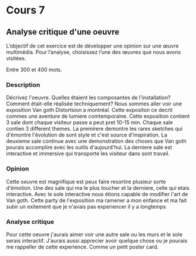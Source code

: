 # Cours 7
## Analyse critique d'une oeuvre

L’objectif de cet exercice est de développer une opinion sur une œuvre multimédia. Pour l’analyse, choisissez l’une des œuvres que nous avons visitées. 

Entre 300 et 400 mots. 

### Description
Décrivez l'oeuvre. Quelles étaient les composantes de l'installation? Comment était-elle réalisée techniquement? 
Nous sommes aller voir une exposition Van goth Distortsion a montréal. Cette expositon ce decrit commes une aventure de lumiere comtemporaine. Cette exposition contient 3 sale dont chaque visiteur passe a peut pret 10-15 min. Chaque sale contien 3 different themes. La premirere demontre les rares sketches qui d'émontre l'évolution de sont style et c'est source d'inspiration. La deuxieme sale continue avec une demonstration des choses que Van goth pourais accomplire avec les outils d'aujourd'hui. La derniere sale est interactive et immersive qui transporte les visiteur dans sont travail.
### Opinion
Cette oeuvre est magnifique est peux faire resortire plusieur sorte d'émotion. Une des sale qui ma le plus toucher et la derniere, celle qui etais interactive. Avec le sole interactive nous étions capable de modifier l'art de Van goth. Cette party de l'exposition ma ramener a mon enfance et ma fait subir un exitement que je n'avais pas experiencer il y a longtemps

### Analyse critique
Pour cette oeuvre j'aurais aimer voir une autre sale ou les murs et le sole serais interactif. J'aurais aussi apprecier avoir quelque chose ou je pourais me rappeller de cette experience. Comme un petit poster card. 
